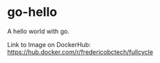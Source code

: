 # go-hello
A hello world with go.


Link to Image on DockerHub:
https://hub.docker.com/r/fredericobctech/fullcycle

